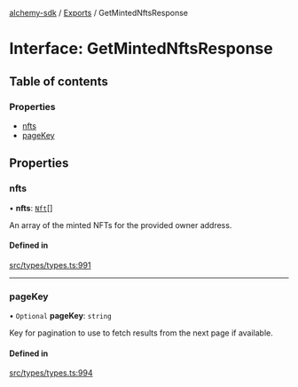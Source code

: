 [alchemy-sdk](../README.md) / [Exports](../modules.md) / GetMintedNftsResponse

# Interface: GetMintedNftsResponse

## Table of contents

### Properties

- [nfts](GetMintedNftsResponse.md#nfts)
- [pageKey](GetMintedNftsResponse.md#pagekey)

## Properties

### nfts

• **nfts**: [`Nft`](Nft.md)[]

An array of the minted NFTs for the provided owner address.

#### Defined in

[src/types/types.ts:991](https://github.com/alchemyplatform/alchemy-sdk-js/blob/bed7d71/src/types/types.ts#L991)

___

### pageKey

• `Optional` **pageKey**: `string`

Key for pagination to use to fetch results from the next page if available.

#### Defined in

[src/types/types.ts:994](https://github.com/alchemyplatform/alchemy-sdk-js/blob/bed7d71/src/types/types.ts#L994)

